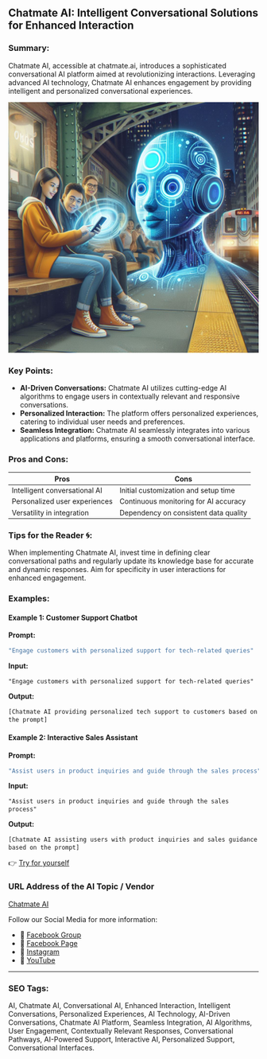 ## Chatmate AI: Intelligent Conversational Solutions for Enhanced Interaction

### Summary:
Chatmate AI, accessible at chatmate.ai, introduces a sophisticated conversational AI platform aimed at revolutionizing interactions. Leveraging advanced AI technology, Chatmate AI enhances engagement by providing intelligent and personalized conversational experiences.

<img src="chatmate-ai.webp" alt="chatmate-ai">

### Key Points:
- **AI-Driven Conversations:** Chatmate AI utilizes cutting-edge AI algorithms to engage users in contextually relevant and responsive conversations.
- **Personalized Interaction:** The platform offers personalized experiences, catering to individual user needs and preferences.
- **Seamless Integration:** Chatmate AI seamlessly integrates into various applications and platforms, ensuring a smooth conversational interface.

### Pros and Cons:

| Pros                            | Cons                                     |
|---------------------------------|------------------------------------------|
| Intelligent conversational AI    | Initial customization and setup time      |
| Personalized user experiences   | Continuous monitoring for AI accuracy    |
| Versatility in integration      | Dependency on consistent data quality   |

### Tips for the Reader 🌀:
When implementing Chatmate AI, invest time in defining clear conversational paths and regularly update its knowledge base for accurate and dynamic responses. Aim for specificity in user interactions for enhanced engagement.

### Examples:

#### Example 1: Customer Support Chatbot
**Prompt:**
```dart
"Engage customers with personalized support for tech-related queries"
```
**Input:**
```
"Engage customers with personalized support for tech-related queries"
```
**Output:**
```
[Chatmate AI providing personalized tech support to customers based on the prompt]
```

#### Example 2: Interactive Sales Assistant
**Prompt:**
```dart
"Assist users in product inquiries and guide through the sales process"
```
**Input:**
```
"Assist users in product inquiries and guide through the sales process"
```
**Output:**
```
[Chatmate AI assisting users with product inquiries and sales guidance based on the prompt]
```

👉 <a href="https://www.chatmate.ai/" target="_blank">Try for yourself</a>

### URL Address of the AI Topic / Vendor
<a href="https://www.chatmate.ai/" target="_blank">Chatmate AI</a>

Follow our Social Media for more information:
- 📘 <a href="https://www.facebook.com/groups/trionxai" target="_blank">Facebook Group</a>
- 📄 <a href="https://www.facebook.com/ai.trionxai" target="_blank">Facebook Page</a>
- 📸 <a href="https://www.instagram.com/trionxai/" target="_blank">Instagram</a>
- 🎥 <a href="https://www.youtube.com/@robotdocs/" target="_blank">YouTube</a>

<hr>

### SEO Tags:
AI, Chatmate AI, Conversational AI, Enhanced Interaction, Intelligent Conversations, Personalized Experiences, AI Technology, AI-Driven Conversations, Chatmate AI Platform, Seamless Integration, AI Algorithms, User Engagement, Contextually Relevant Responses, Conversational Pathways, AI-Powered Support, Interactive AI, Personalized Support, Conversational Interfaces.